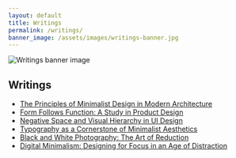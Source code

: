 ```yaml
---
layout: default
title: Writings
permalink: /writings/
banner_image: /assets/images/writings-banner.jpg
---
```


<!-- Custom CSS for just this page -->
<link rel="stylesheet" href="{{ '/assets/css/writings.css' | relative_url }}">

<main>
  <section class="banner">
    <img src="{{ page.banner_image }}" alt="Writings banner image">
  </section>
  
  <section class="content">
    <h1>Writings</h1>
    <ul class="writings-list">
      <li><a href="/articles/minimalist-design-architecture">The Principles of Minimalist Design in Modern Architecture</a></li>
      <li><a href="/articles/form-follows-function">Form Follows Function: A Study in Product Design</a></li>
      <li><a href="/articles/negative-space-ui-design">Negative Space and Visual Hierarchy in UI Design</a></li>
      <li><a href="/articles/typography-minimalist-aesthetics">Typography as a Cornerstone of Minimalist Aesthetics</a></li>
      <li><a href="/articles/black-white-photography">Black and White Photography: The Art of Reduction</a></li>
      <li><a href="/articles/digital-minimalism">Digital Minimalism: Designing for Focus in an Age of Distraction</a></li>
    </ul>
  </section>
</main>

<!-- Custom JavaScript for this page -->
<script src="{{ '/assets/js/writings.js' | relative_url }}"></script>
